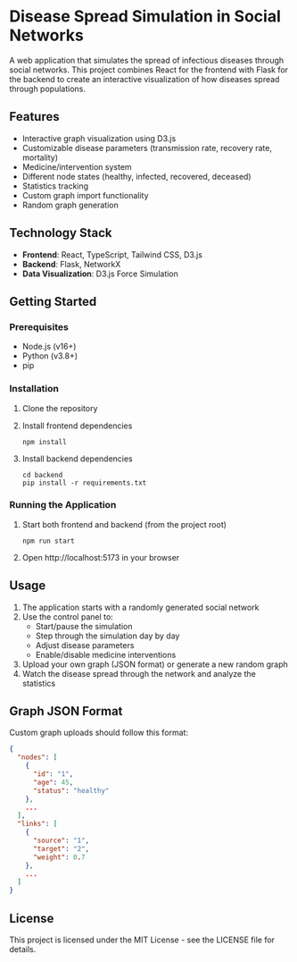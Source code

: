 # Disease Spread Simulation in Social Networks

A web application that simulates the spread of infectious diseases through social networks. This project combines React for the frontend with Flask for the backend to create an interactive visualization of how diseases spread through populations.

## Features

- Interactive graph visualization using D3.js
- Customizable disease parameters (transmission rate, recovery rate, mortality)
- Medicine/intervention system
- Different node states (healthy, infected, recovered, deceased)
- Statistics tracking
- Custom graph import functionality
- Random graph generation

## Technology Stack

- **Frontend**: React, TypeScript, Tailwind CSS, D3.js
- **Backend**: Flask, NetworkX
- **Data Visualization**: D3.js Force Simulation

## Getting Started

### Prerequisites

- Node.js (v16+)
- Python (v3.8+)
- pip

### Installation

1. Clone the repository

2. Install frontend dependencies
   ```
   npm install
   ```

3. Install backend dependencies
   ```
   cd backend
   pip install -r requirements.txt
   ```

### Running the Application

1. Start both frontend and backend (from the project root)
   ```
   npm run start
   ```

2. Open http://localhost:5173 in your browser

## Usage

1. The application starts with a randomly generated social network
2. Use the control panel to:
   - Start/pause the simulation
   - Step through the simulation day by day
   - Adjust disease parameters
   - Enable/disable medicine interventions
3. Upload your own graph (JSON format) or generate a new random graph
4. Watch the disease spread through the network and analyze the statistics

## Graph JSON Format

Custom graph uploads should follow this format:

```json
{
  "nodes": [
    {
      "id": "1",
      "age": 45,
      "status": "healthy"
    },
    ...
  ],
  "links": [
    {
      "source": "1",
      "target": "2",
      "weight": 0.7
    },
    ...
  ]
}
```

## License

This project is licensed under the MIT License - see the LICENSE file for details.